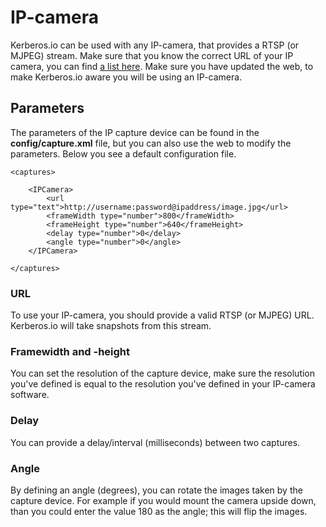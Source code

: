 # IP-camera

Kerberos.io can be used with any IP-camera, that provides a RTSP (or MJPEG) stream. Make sure that you know the correct URL of your IP camera, you can find [a list here](http://www.ispyconnect.com/sources.aspx). Make sure you have updated the web, to make Kerberos.io aware you will be using an IP-camera.

## Parameters

The parameters of the IP capture device can be found in the **config/capture.xml** file, but you can also use the web to modify the parameters. Below you see a default configuration file.

	<captures>

		<IPCamera>
            <url type="text">http://username:password@ipaddress/image.jpg</url>
            <frameWidth type="number">800</frameWidth>
            <frameHeight type="number">640</frameHeight>
            <delay type="number">0</delay>
            <angle type="number">0</angle>
        </IPCamera>
	    
	</captures>

### URL

To use your IP-camera, you should provide a valid RTSP (or MJPEG) URL. Kerberos.io will take snapshots from this stream.

### Framewidth and -height

You can set the resolution of the capture device, make sure the resolution you've defined is equal to the resolution you've defined in your IP-camera software.

### Delay

You can provide a delay/interval (milliseconds) between two captures.

### Angle

By defining an angle (degrees), you can rotate the images taken by the capture device. For example if you would mount the camera upside down, than you could enter the value 180 as the angle; this will flip the images.